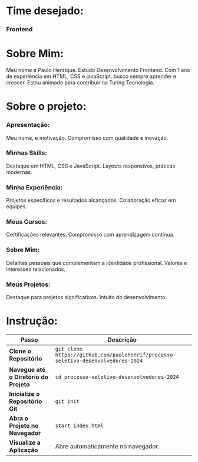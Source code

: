 # Time desejado: 
### Frontend

# Sobre Mim:
Meu nome é Paulo Henrique. Estudo Desenvolvimento Frontend. Com 1 ano de experiência em HTML, CSS e javaScript, busco sempre aprender e crescer. Estou animado para contribuir na Turing Tecnologia.

# Sobre o projeto:
### Apresentação:
Meu nome, e motivação.
Compromisso com qualidade e inovação.

### Minhas Skills:
Destaque em HTML, CSS e JavaScript.
Layouts responsivos, práticas modernas.

### Minha Experiência:
Projetos específicos e resultados alcançados.
Colaboração eficaz em equipes.

### Meus Cursos:
Certificações relevantes.
Compromisso com aprendizagem contínua.

### Sobre Mim:
Detalhes pessoais que complementam a identidade profissional.
Valores e interesses relacionados.

### Meus Projetos:
Destaque para projetos significativos.
Intuito do desenvolvimento.

# Instrução:
| Passo                                   | Descrição                                      |
|-----------------------------------------|------------------------------------------------|
| **Clone o Repositório**                 | `git clone https://github.com/paulohenrif/processo-seletivo-desenvolvedores-2024` |
| **Navegue até o Diretório do Projeto**  | `cd processo-seletivo-desenvolvedores-2024`                          |
| **Inicialize o Repositório Git**        | `git init`                                   |
| **Abra o Projeto no Navegador**        | `start index.html`                        |
| **Visualize a Aplicação**               | Abre automaticamente no navegador.            |